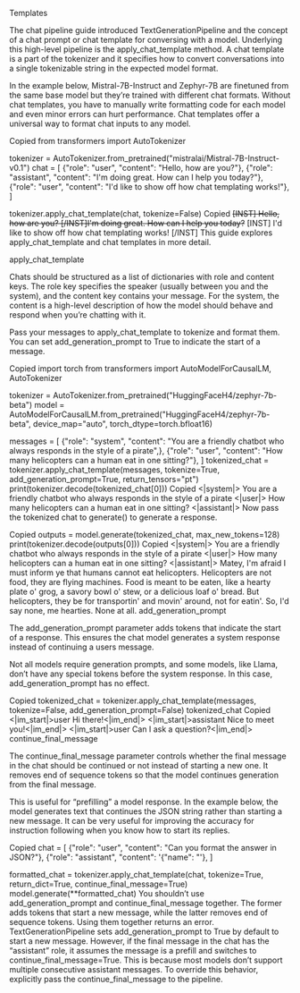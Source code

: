 Templates

The chat pipeline guide introduced TextGenerationPipeline and the concept of a chat prompt or chat template for conversing with a model. Underlying this high-level pipeline is the apply_chat_template method. A chat template is a part of the tokenizer and it specifies how to convert conversations into a single tokenizable string in the expected model format.

In the example below, Mistral-7B-Instruct and Zephyr-7B are finetuned from the same base model but they’re trained with different chat formats. Without chat templates, you have to manually write formatting code for each model and even minor errors can hurt performance. Chat templates offer a universal way to format chat inputs to any model.

Copied
from transformers import AutoTokenizer

tokenizer = AutoTokenizer.from_pretrained("mistralai/Mistral-7B-Instruct-v0.1")
chat = [
  {"role": "user", "content": "Hello, how are you?"},
  {"role": "assistant", "content": "I'm doing great. How can I help you today?"},
  {"role": "user", "content": "I'd like to show off how chat templating works!"},
]

tokenizer.apply_chat_template(chat, tokenize=False)
Copied
<s>[INST] Hello, how are you? [/INST]I'm doing great. How can I help you today?</s> [INST] I'd like to show off how chat templating works! [/INST]
This guide explores apply_chat_template and chat templates in more detail.

apply_chat_template

Chats should be structured as a list of dictionaries with role and content keys. The role key specifies the speaker (usually between you and the system), and the content key contains your message. For the system, the content is a high-level description of how the model should behave and respond when you’re chatting with it.

Pass your messages to apply_chat_template to tokenize and format them. You can set add_generation_prompt to True to indicate the start of a message.

Copied
import torch
from transformers import AutoModelForCausalLM, AutoTokenizer

tokenizer = AutoTokenizer.from_pretrained("HuggingFaceH4/zephyr-7b-beta")
model = AutoModelForCausalLM.from_pretrained("HuggingFaceH4/zephyr-7b-beta", device_map="auto", torch_dtype=torch.bfloat16)

messages = [
    {"role": "system", "content": "You are a friendly chatbot who always responds in the style of a pirate",},
    {"role": "user", "content": "How many helicopters can a human eat in one sitting?"},
 ]
tokenized_chat = tokenizer.apply_chat_template(messages, tokenize=True, add_generation_prompt=True, return_tensors="pt")
print(tokenizer.decode(tokenized_chat[0]))
Copied
<|system|>
You are a friendly chatbot who always responds in the style of a pirate</s>
<|user|>
How many helicopters can a human eat in one sitting?</s>
<|assistant|>
Now pass the tokenized chat to generate() to generate a response.

Copied
outputs = model.generate(tokenized_chat, max_new_tokens=128) 
print(tokenizer.decode(outputs[0]))
Copied
<|system|>
You are a friendly chatbot who always responds in the style of a pirate</s>
<|user|>
How many helicopters can a human eat in one sitting?</s>
<|assistant|>
Matey, I'm afraid I must inform ye that humans cannot eat helicopters. Helicopters are not food, they are flying machines. Food is meant to be eaten, like a hearty plate o' grog, a savory bowl o' stew, or a delicious loaf o' bread. But helicopters, they be for transportin' and movin' around, not for eatin'. So, I'd say none, me hearties. None at all.
add_generation_prompt

The add_generation_prompt parameter adds tokens that indicate the start of a response. This ensures the chat model generates a system response instead of continuing a users message.

Not all models require generation prompts, and some models, like Llama, don’t have any special tokens before the system response. In this case, add_generation_prompt has no effect.

Copied
tokenized_chat = tokenizer.apply_chat_template(messages, tokenize=False, add_generation_prompt=False)
tokenized_chat
Copied
<|im_start|>user
Hi there!<|im_end|>
<|im_start|>assistant
Nice to meet you!<|im_end|>
<|im_start|>user
Can I ask a question?<|im_end|>
continue_final_message

The continue_final_message parameter controls whether the final message in the chat should be continued or not instead of starting a new one. It removes end of sequence tokens so that the model continues generation from the final message.

This is useful for “prefilling” a model response. In the example below, the model generates text that continues the JSON string rather than starting a new message. It can be very useful for improving the accuracy for instruction following when you know how to start its replies.

Copied
chat = [
    {"role": "user", "content": "Can you format the answer in JSON?"},
    {"role": "assistant", "content": '{"name": "'},
]

formatted_chat = tokenizer.apply_chat_template(chat, tokenize=True, return_dict=True, continue_final_message=True)
model.generate(**formatted_chat)
You shouldn’t use add_generation_prompt and continue_final_message together. The former adds tokens that start a new message, while the latter removes end of sequence tokens. Using them together returns an error.
TextGenerationPipeline sets add_generation_prompt to True by default to start a new message. However, if the final message in the chat has the “assistant” role, it assumes the message is a prefill and switches to continue_final_message=True. This is because most models don’t support multiple consecutive assistant messages. To override this behavior, explicitly pass the continue_final_message to the pipeline.